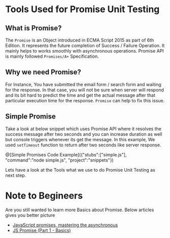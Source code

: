 # Tools Used for Promise Unit Testing

## What is Promise?
The `Promise` is an Object introduced in ECMA Script 2015 as part of 6th Edition. It represents the future completion of Success / Failure Operation. It mainly helps to works smoothly with asynchronous operations. Promise API is mainly followed `Promises/A+` Specification.

## Why we need Promise?
For Instance, You have submitted the email form / search form and waiting for the response. In that case, you will not be sure when server will respond and its bit hard to predict the time and get the actual message after that particular execution time for the response. `Promise` can help to fix this issue.

## Simple Promise
Take a look at below snippet which uses Promise API where it resolves the success message after two seconds and you can increase duration as well but console triggers whenever its get the message. In this example, We used `setTimeout` function to return after two seconds like server response. 

@[Simple Promises Code Example]({"stubs":["simple.js"], "command":"node simple.js", "project":"snippets"})

Lets have a look at the Tools what we use to do Promise Unit Testing as next step.

# Note to Begineers

Are you still wanted to learn more Basics about Promise. Below articles gives you better picture
- [JavaScript promises, mastering the asynchronous](https://tech.io/playgrounds/347/javascript-promises-mastering-the-asynchronous/what-is-asynchronous-in-javascript)  
- [JS Promise (Part 1 - Basics)](https://medium.com/@ramsunvtech/promises-of-promise-part-1-53f769245a53)
